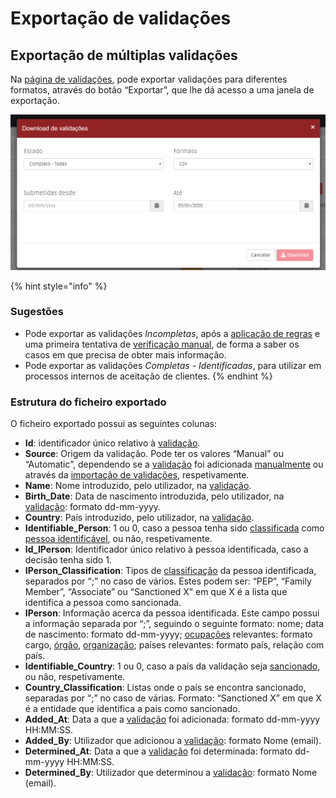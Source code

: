 # Exportação de validações

## Exportação de múltiplas validações 

Na [página de validações](./), pode exportar validações para diferentes formatos, através do botão “Exportar”, que lhe dá acesso a uma janela de exportação.

![Janela de download de valida&#xE7;&#xF5;es](../../.gitbook/assets/image%20%2812%29.png)

{% hint style="info" %}
### Sugestões

* Pode exportar as validações _Incompletas_, após a [aplicação de regras](aplicacao-de-regras.md) e uma primeira tentativa de [verificação manual](analise-manual.md), de forma a saber os casos em que precisa de obter mais informação.
* Pode exportar as validações _Completas - Identificadas_, para utilizar em processos internos de aceitação de clientes.
{% endhint %}

### Estrutura do ficheiro exportado

O ficheiro exportado possui as seguintes colunas:

* **Id**: identificador único relativo à [validação](../../glossario/glossario-aplicacao.md#validacao). 
* **Source**: Origem da validação. Pode ter os valores “Manual” ou “Automatic”, dependendo se a [validação](../../glossario/glossario-aplicacao.md#validacao) foi adicionada [manualmente](analise-manual.md) ou através da [importação de validações](importacao-de-validacoes.md), respetivamente. 
* **Name**: Nome introduzido, pelo utilizador, na [validação](../../glossario/glossario-aplicacao.md#validacao). 
* **Birth\_Date**: Data de nascimento introduzida, pelo utilizador, na [validação](../../glossario/glossario-aplicacao.md#validacao): formato dd-mm-yyyy.
* **Country**: País introduzido, pelo utilizador, na [validação](../../glossario/glossario-aplicacao.md#validacao). 
* **Identifiable\_Person**: 1 ou 0, caso a pessoa tenha sido [classificada](../../glossario/glossario-aplicacao.md#classificacao) como [pessoa identificável](../../glossario/glossario-aplicacao.md#pessoa-identificavel), ou não, respetivamente. 
* **Id\_IPerson**: Identificador único relativo à pessoa identificada, caso a decisão tenha sido 1. 
* **IPerson\_Classification**: Tipos de [classificação](../../glossario/glossario-aplicacao.md#classificacao) da pessoa identificada, separados por “;” no caso de vários. Estes podem ser: “PEP”, “Family Member”, “Associate” ou “Sanctioned X” em que X é a lista que identifica a pessoa como sancionada. 
* **IPerson**: Informação acerca da pessoa identificada. Este campo possui a informação separada por “;”, seguindo o seguinte formato: nome; data de nascimento: formato dd-mm-yyyy; [ocupações](../../glossario/glossario-aplicacao.md#ocupacao) relevantes: formato cargo, [órgão](../../glossario/glossario-aplicacao.md#orgao), [organização](../../glossario/glossario-aplicacao.md#organizacao); países relevantes: formato país, relação com país.
* **Identifiable\_Country**: 1 ou 0, caso a país da validação seja [sancionado](../../glossario/glossario-aplicacao.md#pais-sancionado), ou não, respetivamente. 
* **Country\_Classification**: Listas onde o país se encontra sancionado, separadas por “;” no caso de várias. Formato: “Sanctioned X” em que X é a entidade que identifica a país como sancionado.
* **Added\_At**: Data a que a [validação](../../glossario/glossario-aplicacao.md#validacao) foi adicionada: formato dd-mm-yyyy HH:MM:SS. 
* **Added\_By**: Utilizador que adicionou a [validação](../../glossario/glossario-aplicacao.md#validacao): formato Nome \(email\).
* **Determined\_At**: Data a que a [validação](../../glossario/glossario-aplicacao.md#validacao) foi determinada: formato dd-mm-yyyy HH:MM:SS.
* **Determined\_By**: Utilizador que determinou a [validação](../../glossario/glossario-aplicacao.md#validacao): formato Nome \(email\).

